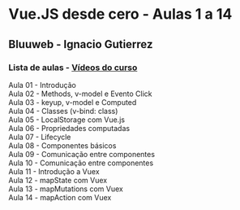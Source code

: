# Vue.JS desde cero - Aulas 1 a 14
## Bluuweb - Ignacio Gutierrez

### Lista de aulas - [Vídeos do curso](https://www.youtube.com/watch?v=GAQB7Y4X5fM&list=PLPl81lqbj-4J-gfAERGDCdOQtVgRhSvIT)

Aula 01 - Introdução  
Aula 02 - Methods, v-model e Evento Click  
Aula 03 - keyup, v-model e Computed  
Aula 04 - Classes (v-bind: class)  
Aula 05 - LocalStorage com Vue.js  
Aula 06 - Propriedades computadas  
Aula 07 - Lifecycle  
Aula 08 - Componentes básicos  
Aula 09 - Comunicação entre componentes  
Aula 10 - Comunicação entre componentes  
Aula 11 - Introdução a Vuex  
Aula 12 - mapState com Vuex  
Aula 13 - mapMutations com Vuex  
Aula 14 - mapAction com Vuex  